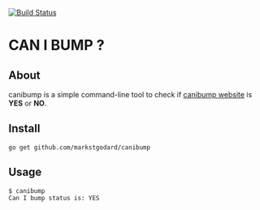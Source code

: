[![Build Status](https://travis-ci.org/markstgodard/canibump.svg?branch=master)](https://travis-ci.org/markstgodard/canibump)

# CAN I BUMP ?

## About
canibump is a simple command-line tool to check if
[canibump website](https://canibump.cfapps.io) is **YES** or **NO**.

## Install

    go get github.com/markstgodard/canibump

## Usage

    $ canibump
    Can I bump status is: YES
